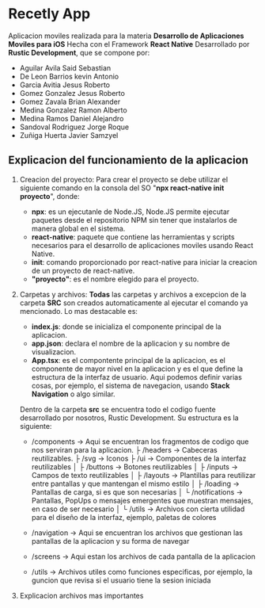 # Recetly App
Aplicacion moviles realizada para la materia **Desarrollo de Aplicaciones Moviles para iOS**
Hecha con el Framework **React Native**
Desarrollado por **Rustic Development**, que se compone por:

- Aguilar Avila Said Sebastian
- De Leon Barrios kevin Antonio
- Garcia Avitia Jesus Roberto
- Gomez Gonzalez Jesus Roberto
- Gomez Zavala Brian Alexander
- Medina Gonzalez Ramon Alberto
- Medina Ramos Daniel Alejandro
- Sandoval Rodriguez Jorge Roque
- Zuñiga Huerta Javier Samzyel

## Explicacion del funcionamiento de la aplicacion 

1. Creacion del proyecto:
   Para crear el proyecto se debe utilizar el siguiente comando en la consola del SO "**npx react-native init proyecto**", donde:
   
   - **npx**: es un ejecutanle de Node.JS, Node.JS permite ejecutar paquetes desde el repositorio NPM sin tener que instalarlos de manera global en el sistema.
   - **react-native**: paquete que contiene las herramientas y scripts necesarios para el desarrollo de aplicaciones moviles usando React Native.
   - **init**: comando proporcionado por react-native para iniciar la creacion de un proyecto de react-native.
   - **"proyecto"**: es el nombre elegido para el proyecto.

2. Carpetas y archivos:
   **Todas** las carpetas y archivos a excepcion de la carpeta **SRC** son creados automaticamente al ejecutar el comando ya mencionado.
   Lo mas destacable es:
   - **index.js**: donde se inicializa el componente principal de la aplicacion.
   - **app.json**: declara el nombre de la aplicacion y su nombre de visualizacion.
   - **App.tsx**: es el compontente principal de la aplicacion, es el componente de mayor nivel en la aplicacion y es el que define la estructura de la interfaz de usuario. Aqui podemos definir varias cosas, por ejemplo, el sistema de navegacion, usando **Stack Navigation** o algo similar.

   Dentro de la carpeta **src** se encuentra todo el codigo fuente desarrollado por nosotros, Rustic Development.
   Su estructura es la siguiente:

      - /components         -> Aqui se encuentran los fragmentos de codigo que nos serviran para la aplicacion.
         ├ /headers         -> Cabeceras reutilizables.
         ├ /svg             -> Iconos
         ├ /ui              -> Componentes de la interfaz reutilizables
         │ ├ /buttons       -> Botones reutilizables
         │ ├ /inputs        -> Campos de texto reutilizables
         │ ├ /layouts       -> Plantillas para reutilizar entre pantallas y que mantengan el mismo estilo
         │ ├ /loading       -> Pantallas de carga, si es que son necesarias
         │ └ /notifications -> Pantallas, PopUps o mensajes emergentes que muestran mensajes, en caso de ser necesario
         │
         └ /utils           -> Archivos con cierta utilidad para el diseño de la interfaz, ejemplo, paletas de colores
         
      - /navigation         -> Aqui se encuentran los archivos que gestionan las pantallas de la aplicacion y su forma de navegar
      - /screens            -> Aqui estan los archivos de cada pantalla de la aplicacion
      - /utils              -> Archivos utiles como funciones especificas, por ejemplo, la guncion que revisa si el usuario tiene la sesion iniciada

3. Explicacion archivos mas importantes
